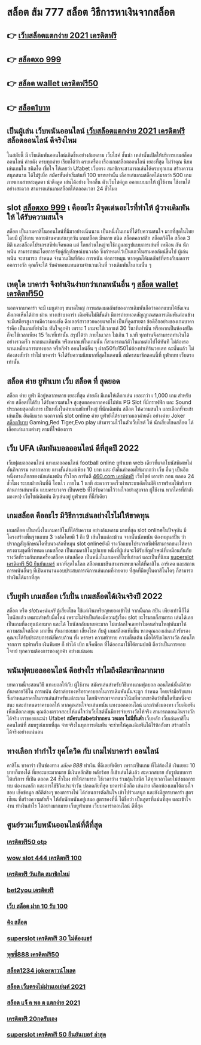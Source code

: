 # สล็อต ส้ม 777  สล็อต วิธีการหาเงินจากสล็อต 

## 👉 [เว็บสล็อตแตกง่าย 2021 เครดิตฟรี](https://www.ufaeat.com/credit-free-50/)
## 👉 [สล็อตxo 999](https://www.ufaeat.com/ufabet-master-login/)
## 👉 [สล็อต wallet เครดิตฟรี50](https://www.ufaeat.com/register/)
## 👉 [สล็อต1บาท](https://www.ufaeat.com/ufabet-master-login/)

##  เป็นผู้เล่น เว็บพนันออนไลน์  [เว็บสล็อตแตกง่าย 2021 เครดิตฟรี](https://www.ufaeat.com/ufabet-master-login/) สล็อตออนไลน์  ดีจริงไหม

 ในสมัยนี้ มี เว็บเดิมพันออนไลน์เกิดขึ้นอย่างล้มหลาม  เว็บไซค์ ชั้นนำ เหล่านั้นเปิดให้บริการเกมสล็อตออนไลน์ ค่ายดัง ครบทุกค่าย เรียกได้ว่า  ครบเครื่อง เรื่องเกมสล็อตออนไลน์ เยอะที่สุด ไม่ว่าคุณ นิยมเล่นเกมใน ชนิดใด  เชื่อใจ ได้เลยว่า Ufabet เว็บตรง  สมาชิกจะสามารถเล่นได้ครบทุกเกม สร้างความ สนุกสนาน ได้ไม่รู้เบื่อ สมัครขั้นต่ำเริ่มต้นที่ 100 บาทเท่านั้น เลือกเล่นเกมสล็อตได้มากว่า 500 เกม ภาพเกมสวยสะดุดตา น่าดึงดูด เล่นได้อย่าง ไหลลื่น ตัวเว็บไซค์ถูก ออกแบบมาให้ ผู้ใช้งาน ใช้งานได้อย่างสะดวก สามารถเล่นเกมสล็อตได้ตลอดเวลา 24 ชั่วโมง

##  slot [สล็อตxo 999](https://www.ufaeat.com/register/) เ คืออะไร มีจุดเด่นอะไรที่ทำให้ ผู้วางเดิมพัน ให้ ได้รับความสนใจ 

สล็อต เป็นเกมคาสิโนออนไลน์ที่มีมาอย่างเนิ่นนาน เป็นหนึ่งในเกมที่ได้รับความสนใจ มากที่สุดในไทย โดยมี ผู้ใช้งาน หลายล้านคนเล่นทุกวัน  เกมสล็อต มีหลาย ชนิด  สล็อตคลาสสิก สล็อตวิดีโอ สล็อต 3 มิติ และสล็อตโปรเกรสซีฟแจ็คพอต แต่ โดยส่วนใหญ่จะใช้กฎและรูปแบบการเล่นที่ เหมือน กัน  นักพนัน สามารถชนะโดยการจับคู่สัญลักษณ์บนวงล้อ ซึ่งกำหนดไว้เป็นแถวในสามคอลัมน์ขึ้นไป  ผู้เล่นพนัน จะสามารถ กำหนด จำนวนเงินที่ต้อง การพนัน ต่อการหมุน หากคุณได้ผลลัพธ์ที่ตรงกับผลการออกรางวัล คุณก็จะได้ รับค่าตอบแทนตามจำนวนเงินที่ วางเดิมพันในเกมนั้น ๆ


##  เหตุใด บาคาร่า จึงทำเงินง่ายกว่าเกมพนันอื่น ๆ [สล็อต wallet เครดิตฟรี50](https://www.ufaeat.com/ufabet-master-login/) 

นอกจากบาคาร่า จะมี เมนูต่างๆ  ขนาดใหญ่ การแสดงผลลัพธ์ของการเดิมพันถือว่าออกแบบได้ชัดเจนสังเกตเห็นได้ง่าย ผ่าน ทางเข้าบาคาร่า เดิมพันไม่มีขั้นต่ำ  มีการถ่ายทอดสัญญาณสดการเดิมพันค่อนข้างจะมีเสถียรสูงภาพมีความคมชัด ดีลเลอร์สาวสวยคอยแจกไพ่ เป็นที่ดูดสายตา ข้อดีอีกอย่างของเกมบาคาร่าคือ เป็นเกมที่ทำเงิน  ทันใจลูกค้า  เพราะ 1 เกมจะใช้เวลาแต่ 30 วินาทีเท่านั้น หรือหากเป็นห้องสปีด ก็จะใช้เวลาเพียง 15  วินาที่เท่านั้น สรุปได้ว่า  ภายในเวลา ไม่เกิน 1 นาที ทุกท่านจึงสามารถทำเงินได้อย่างรวดเร็ว หากชนะเดิมพัน หรือหากแพ้ในเกมนั้น ก็สามารถแก้ตัวในเกมต่อไปได้ทันที ไม่ต้องรอนานเหมือนการแทงบอล หรือกีฬา ออนไลน์อื่น ๆ ฝาก50รับ150ไม่ต้องทําเทิร์นวอเลท ฉะนั้นแล้ว ไม่ต้องสงสัยว่า ทำไม่ บาคาร่า จึงได้รับความนิยมากที่สุดในตอนนี้ สมัครสมาชิกตอนนี้ที่  ยูฟ่าเบท  เว็บตรงเท่านั้น


##  สล็อต  ค่าย  ยูฟ่าเบท  เว็บ สล็อต ที่ สุดยอด

 สล็อต ค่าย  ยูฟ่า มีอยู่หลากหลาย  เยอะที่สุด ค่ายดัง มีเกมให้เลือกเล่น เยอะกว่า เ 1,000 เกม สำหรับค่าย สล็อตที่ได้รับ  ได้รับความสนใจ สูงสุดตลอดกาลคงมีไม่พ้น PG Slot ที่มีกราฟฟิก และ Sound ประกอบสุดอลังการ เป็นหนึ่งในค่ายเกมยักษ์ใหญ่ ที่นักเดิมพัน  สล็อต ให้ความสนใจ  และเลือกที่จะเข้าเล่นเป็น อันดับแรก  นอกจากนี้ slot online ค่าย ยูฟ่ายังได้รวบรวมเอาค่ายดัง อย่างค่าย Joker [สล็อต1บาท](https://www.ufaeat.com/credit-free-50/) Gaming,Red Tiger,Evo play เข้ามารวมไว้ในตัวเว็บไซต์  ให้ นักเสี่ยงโชคสล็อต  ได้เลือกเล่นเกมต่างๆ ตามที่ใจต้องการ  

## เว็บ UFA  เดิมพันบอลออนไลน์ ดีที่สุดปี 2022

เว็บฟุตบอลออนไลน์ แทงบอลออนไลน์ football online  ยูฟ่าเบท   web เดียวที่แจกโบนัสพิเศษไม่อั้นกิจกรรม หลากหลาย  แทงขั้นต่ำแค่เพียง 10 บาท และ ยังคืนค่าคอมให้มากกว่า เว็บ อื่นๆ เป็นอีกหนึ่งทางเลือกของนักเล่นพนัน ทั่วโลก การันตี [460.com เครดิตฟรี](https://www.ufaeat.com/regis-ufabet-master-free/) เว็บไซต์  เอาเข้า ถอน   ตลอด 24 ชั่วโมง   ระบบฝากเงินที่ดี โอนไว ภายใน 1 นาที สะดวกรวดเร็วผ่านระบบอัตโนมัติ เราพร้อมให้บริการด้านการเล่นพนัน แบบครบวงจร เป็นweb ที่ได้รับความไว้วางใจอย่างสูงจาก  ผู้ใช้งาน   หากใครที่กำลังมองหา} เว็บไซต์เดิมพัน ดีๆเล่นอยู่ ยูฟ่าเบท  ที่นี้ทีเดียว


##  เกมสล็อต คืออะไร มีวิธีการเล่นอย่างไรไม่ให้ขาดทุน

เกมสล็อต เป็นหนึ่งในเกมคาสิโนที่ได้รับความ อย่างล้นหลาม มากที่สุด  slot onlineในปัจจุบัน มีโครงสร้างพื้นฐานแบบ 3 วงล้อโดยมี 1 ถึง 9 เส้นในแต่ละม้วน จากนั้นนักพนัน ต้องหมุนสปิน ว่าปรากฏสัญลักษณ์ใดที่บนวงล้อที่หมุน  slot onlineยังมี รางวัลแบบโปรเกรสซีฟที่สามารถชนะได้หากตรงตามชุดที่กำหนด เกมสล็อต เป็นเกมคาสิโนรูปแบบ หนึ่งที่ผู้เล่นจะได้รับสัญลักษณ์ที่เหมือนกันกับรางวัลที่รวมกันบนเครื่องสล็อต เล่นสล็อต เป็นหนึ่งในเกมคาสิโนที่เก่าแก่ และเป็นที่นิยม [superslot เครดิตฟรี 50 ยืนยันเบอร์](https://www.ufaeat.com/ทางเข้ายูฟ่าเบท-ufabet/) มากที่สุดในโลก สล็อตแมชชีนสามารถพบเจอได้ที่คาสิโน อาร์เคด และสถานการพนันอื่นๆ ที่เปิดมานานมอบประสบการณ์การเล่นเกมที่ง่ายดาย ที่สุดที่มีอยู่ในคาสิโนใดๆ ก็สามารถทำเงินได้มากที่สุด 

## เว็บยูฟ่า เกมสล็อต เว็บปั่น เกมสล็อตได้เงินจริงปี 2022

สล็อต หรือ *slotเครดิตฟรี* ตู้เสี่ยงโชค ใช้แค่เงินเหรียญหยอดเข้าไป จากนั้นกด   สปิน  เพียงเท่านี้ก็ได้ โบนัสแล้ว เหมาะสำหรับมือใหม่  เพราะไม่จำเป็นต้องมีความรู้เรื่อง slot อะไรมากก็สามารถ เล่นได้เลย เป็นเกมที่ลงทุนน้อยมาก และได้ โบนัสกลับมาเยอะมาก ไม่แปลกใจเลยทำไมคนส่วนใหญ่หันมาให้ความสนใจสล็อต มากขึ้น หันมาชอบมา เสี่ยงโชค กับตู้  เกมสล็อตเพิ่มขึ้น หากคุณลองเล่นแล้วรับรองคุณจะได้รับประสบการณ์ที่ครบถ้วน ทั้ง หรรษา ความท้าทาย ความตื่นเต้น เมื่อได้รับเงินรางวัล ก้อนโต จากการ  spinหรือ เงินพิเศษ ก็ ทำได้  เบิก  แจ็คพ็อต ที่ได้ออกมาใช้ได้ตามปกติ ถือว่าเป็นการตอบโจทย์ ทุกความต้องการของลูกค้า อย่างแน่นอน 


##  พนันฟุตบอลออนไลน์  ดีอย่างไร  ทำไมถึงมีสมาชิกมากมาย

บทความนี้จะสอนวิธี  แทงบอลให้กับ ผู้ใช้งาน สมัครเล่นสำหรับวิธีแทงเกมฟุตบอล ออนไลน์นั้นมีด้วยกันหลายวิธีใน การพนัน อัตราต่อรองหรือราคาบอลในการเดิมพันนั้นจะถูก กำหนด โดยเจ้ามือรับแทงซึ่งกำหนดราคาในการเล่นสำหรับแต่ละเกม โดยพิจารณาจากแนวโน้มที่พวกเขาคิดว่าทีมใดทีมหนึ่งจะชนะ และกำหนดราคาบอลให้ หากคุณสนใจจะเล่นพนัน แทงบอลออนไลน์ และกำลังมองหา เว็บเดิมพัน เพื่อเลือกลงทุน คุณต้องตรวจสอบให้แน่ใจว่าเว็บไซต์นั้นมีการจ่ายรางวัลให้จริง สามารถถอนเงินรางวัลได้จริง เราขออแนะนำ  Ufabet **สมัครufabetฝากถอน วอเลท ไม่มีขั้นต่ำ** เว็บหลัก เว็บเล่นคาสิโนออนไลน์ที่ สมบรูณ์แบบที่สุด จ่ายจริงในทุกการเดิมพัน จะช่วยให้คุณเดิมพันได้ไร้ข้อกังขา สร้างกำไร ได้จริงอย่างแน่นอน

## ทางเลือก ทำกำไร ยุคโควิด กับ  เกมไพ่บาคาร่า ออนไลน์ 

คาสิโน บาคาร่า เป็นช่องทาง *สล็อต 888* ทำเงิน  ที่ดีเลยทีเดียว เพราะเป็นเกม ที่ไม่ต้องใช้ เงินเยอะ 10 บาทก็แทงได้ ที่เยอะแยะมากมาย มีเงินหลักสิบ หลักร้อย ก็เข้าเล่นได้เเล้ว สะดวกสบาย กับรูปแบบการให้บริการ ที่เปิด ตลอด 24 ชั่วโมง  ทำให้สามารถ ใช้เวลาว่าง  ร่วมลุ้นโบนัส  ได้ทุกเวลาโดยไม่ส่งผลกระทบ ต่องานหลัก และการใช้ชีวิตประจำวัน  ปลอดภัยที่สุด  บาคาร่ามือถือ เล่นง่าย เลือกห้องเกมได้ตามใจชอบ เช็คข้อมูล สถิติต่างๆ ของตารางไพ่ ได้ก่อนการตัดสินใจ เข้าไปร่วมสนุก และยังมีสูตรบาคาร่า  สูตรเซียน   ที่สร้างความสำเร็จ ให้กับนักพนันอยู่เสมอ สูตรของที่นี่ ได้ชื่อว่า เป็นสูตรที่แม่นที่สุด และเข้าใจง่าน ทำเงินกำไร ได้อย่างมากมาย  เว็บยูฟ่าเบท เว็บบาคาร่าออนไลน์ ดีที่สุด

## ศูนย์รวมเว็บพนันออนไลน์ที่ดีที่สุด

### [เครดิตฟรี50 otp](https://atom.io/themes/ทางเข้า%20ufaeat%20สล็อต%20เครดิตฟรี%20ไม่ต้องฝากก่อน%20ไม่ต้องแชร์%20ยืนยันเบอร์โทรศัพท์%20ลา%20สุด%20008%20สล็อต%20เว็บตรง%20100%)
### [wow slot 444 เครดิตฟรี 100](https://atom.io/themes/ทางเข้า%20ufaeat%20เครดิตฟรี%20ไม่ต้องฝาก%20008%20สล็อต%20เว็บตรง%20100%)
### [เครดิตฟรี วันเกิด สมาชิกใหม่](https://atom.io/themes/ทางเข้า%20ufaeat%20pg%20เครดิตฟรี%2050%20ยืนยันเบอร์%20008%20สล็อต%20เว็บตรง%20100%)
### [bet2you เครดิตฟรี](https://atom.io/themes/ทางเข้า%20ufaeat%20เครดิตฟรี300ไม่ต้องฝากไม่ต้องแชร์แค่สมัคร%202021%20008%20สล็อต%20เว็บตรง%20100%)
### [เว็บ สล็อต ฝาก 10 รับ 100](https://atom.io/themes/ทางเข้า%20ufaeat%20toyสล็อต%20008%20สล็อต%20เว็บตรง%20100%)
### [คิง สล็อต](https://atom.io/themes/ทางเข้า%20ufaeat%20true%20wallet%20สล็อต%20ฝาก%2010%20รับ%20100%20วอ%20เลท%20008%20สล็อต%20เว็บตรง%20100%)
### [superslot เครดิตฟรี 30 ไม่ต้องแชร์](https://atom.io/themes/ทางเข้า%20ufaeat%20sa1688เครดิตฟรี%20008%20สล็อต%20เว็บตรง%20100%)
### [พุซซี่888 เครดิตฟรี50](https://atom.io/themes/ทางเข้า%20ufaeat%20สล็อตฝาก-ถอน%20true%20wallet%20ไม่มี%20ขั้น%20ต่ํา%202021%20เครดิตฟรี%20008%20สล็อต%20เว็บตรง%20100%)
### [สล็อต1234 jokerดาวน์โหลด](https://atom.io/themes/ทางเข้า%20ufaeat%20pg%20เครดิตฟรี%2050%20008%20สล็อต%20เว็บตรง%20100%)
### [สล็อต เว็บตรงไม่ผ่านเอเย่นต์ 2021](https://atom.io/themes/ทางเข้า%20ufaeat%20123goal%20เครดิตฟรี%20008%20สล็อต%20เว็บตรง%20100%)
### [สล็อต แจ็ ค พอ ต แตกง่าย 2021](https://atom.io/themes/ทางเข้า%20ufaeat%20b2y%20เครดิตฟรี%202020%20008%20สล็อต%20เว็บตรง%20100%)
### [เครดิตฟรี 20กดรับเอง](https://atom.io/themes/ทางเข้า%20ufaeat%20w550เครดิตฟรี%20008%20สล็อต%20เว็บตรง%20100%)
### [superslot เครดิตฟรี 50 ยืนยันเบอร์ ล่าสุด](https://atom.io/themes/ทางเข้า%20ufaeat%20สมัครsuperslotเครดิตฟรี%20008%20สล็อต%20เว็บตรง%20100%)